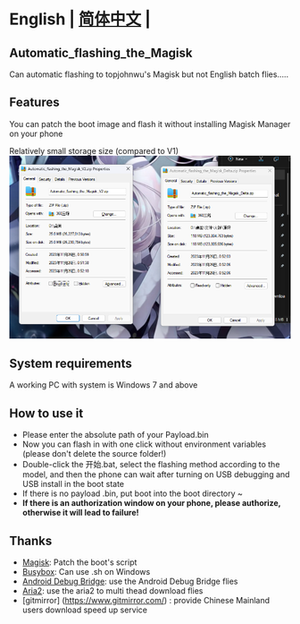 # **English** | [简体中文](README_CN.md) |

## Automatic_flashing_the_Magisk

 Can automatic flashing to topjohnwu's Magisk 
 but not English batch flies.....

## Features

 You can patch the boot image and flash it without installing Magisk Manager on your phone
 
 Relatively small storage size (compared to V1)
 ![storage](大小.png)

## System requirements

 A working PC with system is Windows 7 and above

## How to use it 

- Please enter the absolute path of your Payload.bin
- Now you can flash in with one click without environment variables (please don't delete the source folder!)
- Double-click the 开始.bat, select the flashing method according to the model, and then the phone can wait after turning on USB debugging and USB install in the boot state
- If there is no payload .bin, put boot into the boot directory ~
- **If there is an authorization window on your phone, please authorize, otherwise it will lead to failure!**

## Thanks

- [Magisk](https://github.com/topjohnwu/Magisk): Patch the boot's script
- [Busybox](https://github.com/rmyorston/busybox-w32): Can use .sh on Windows
- [Android Debug Bridge](https://source.android.google.cn/docs/setup/build/adb?hl=zh-cn#download-adb): use the Android Debug Bridge flies
- [Aria2](https://github.com/aria2/aria2): use the aria2 to multi thead download flies
- [gitmirror] (https://www.gitmirror.com/) : provide Chinese Mainland users download speed up service